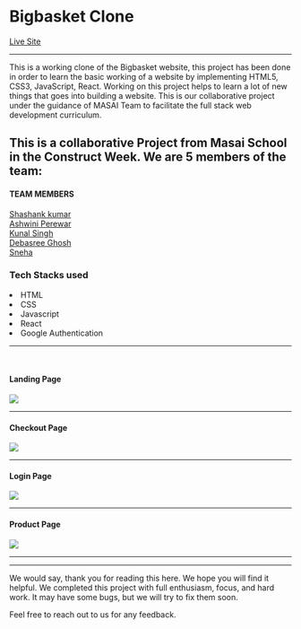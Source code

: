 <h1>Bigbasket Clone</h1> 
<a href="/">Live Site</a>
<hr>
<p>This is a working clone of the Bigbasket website, this project has been done in order to learn the basic working of a website by implementing HTML5, CSS3, JavaScript, React. Working on this project helps to learn a lot of new things that goes into building a website. This is our collaborative project under the guidance of MASAI Team to facilitate the full stack web development curriculum.</p>
<h2>This is a collaborative Project from Masai School in the Construct Week. We are 5 members of the team:</h2>
<h4>TEAM MEMBERS</h4>

<a href="https://github.com/shashankkumarP">Shashank kumar</a>
<br>
<a href="https://github.com/AshwiniPerewar">Ashwini Perewar</a>
<br>
<a href="https://github.com/kunalpratapsinghh">Kunal Singh</a>
<br>
<a href="https://github.com/Debasree-3031999">Debasree Ghosh</a>
<br>
<a href="https://github.com/Sneha052022">Sneha</a>
<br>

<h3>Tech Stacks used </h3>

<li>HTML</li>

<li>CSS</li>

<li>Javascript</li>

<li>React</li>


<li>Google Authentication</li>
<hr><br>



<h4>Landing Page</h4>

<img src="https://user-images.githubusercontent.com/101600585/193629348-fc71d2d0-dd2b-43e9-b6bb-8a5758b68894.png"/> 
<hr>
<h4>Checkout Page</h4>
<img src="https://user-images.githubusercontent.com/101600585/193629538-a0338e96-1f8a-4ee6-a302-68bb7b3358eb.png"/><hr>
<h4>Login Page</h4>
<img src="https://user-images.githubusercontent.com/101600585/193629450-c0bcb232-fa19-4076-9a6a-45c08479cf07.png"/><hr>
<h4>Product Page</h4>
<img src="https://user-images.githubusercontent.com/101600585/193631319-61a68dbb-56b6-42f0-8efe-c3b272098f61.png"/><hr>

<hr>
We would say, thank you for reading this here. We hope you will find it helpful. We completed this project with full enthusiasm, focus, and hard work. It may have some bugs, but we will try to fix them soon.

Feel free to reach out to us for any feedback.
